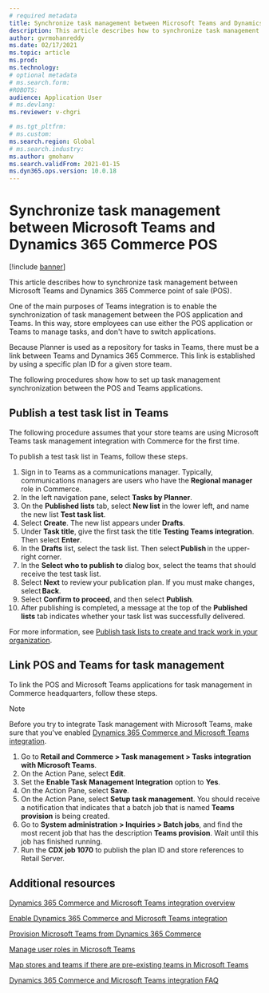 ```yaml
---
# required metadata
title: Synchronize task management between Microsoft Teams and Dynamics 365 Commerce POS
description: This article describes how to synchronize task management between Microsoft Teams and Dynamics 365 Commerce point of sale (POS).
author: gvrmohanreddy
ms.date: 02/17/2021
ms.topic: article
ms.prod: 
ms.technology: 
# optional metadata
# ms.search.form: 
#ROBOTS: 
audience: Application User
# ms.devlang: 
ms.reviewer: v-chgri

# ms.tgt_pltfrm: 
# ms.custom: 
ms.search.region: Global
# ms.search.industry: 
ms.author: gmohanv
ms.search.validFrom: 2021-01-15
ms.dyn365.ops.version: 10.0.18
---
```


# Synchronize task management between Microsoft Teams and Dynamics 365 Commerce POS

[!include [banner](includes/banner.md)]

This article describes how to synchronize task management between Microsoft Teams and Dynamics 365 Commerce point of sale (POS).

One of the main purposes of Teams integration is to enable the synchronization of task management between the POS application and Teams. In this way, store employees can use either the POS application or Teams to manage tasks, and don't have to switch applications.

Because Planner is used as a repository for tasks in Teams, there must be a link between Teams and Dynamics 365 Commerce. This link is established by using a specific plan ID for a given store team.

The following procedures show how to set up task management synchronization between the POS and Teams applications.

## Publish a test task list in Teams

The following procedure assumes that your store teams are using Microsoft Teams task management integration with Commerce for the first time.

To publish a test task list in Teams, follow these steps.

1. Sign in to Teams as a communications manager. Typically, communications managers are users who have the **Regional manager** role in Commerce.
1. In the left navigation pane, select **Tasks by Planner**.
1. On the **Published lists** tab, select **New list** in the lower left, and name the new list **Test task list**.
1. Select **Create**. The new list appears under **Drafts**.
1. Under **Task title**, give the first task the title **Testing Teams integration**. Then select **Enter**.
1. In the **Drafts** list, select the task list. Then select **Publish** in the upper-right corner.
1. In the **Select who to publish to** dialog box, select the teams that should receive the test task list.
1. Select **Next** to review your publication plan. If you must make changes, select **Back**. 
1. Select **Confirm to proceed**, and then select **Publish**.
1. After publishing is completed, a message at the top of the **Published lists** tab indicates whether your task list was successfully delivered.

For more information, see [Publish task lists to create and track work in your organization](https://support.microsoft.com/office/publish-task-lists-to-create-and-track-work-in-your-organization-095409b3-f5af-40aa-9f9e-339b54e705df).

## Link POS and Teams for task management

To link the POS and Microsoft Teams applications for task management in Commerce headquarters, follow these steps.

> [!NOTE]
> Before you try to integrate Task management with Microsoft Teams, make sure that you've enabled [Dynamics 365 Commerce and Microsoft Teams integration](enable-teams-integration.md). 

1. Go to **Retail and Commerce \> Task management \> Tasks integration with Microsoft Teams**.
1. On the Action Pane, select **Edit**.
1. Set the **Enable Task Management Integration** option to **Yes**.
1. On the Action Pane, select **Save**.
1. On the Action Pane, select **Setup task management**. You should receive a notification that indicates that a batch job that is named **Teams provision** is being created.
1. Go to **System administration \> Inquiries \> Batch jobs**, and find the most recent job that has the description **Teams provision**. Wait until this job has finished running.
1. Run the **CDX job 1070** to publish the plan ID and store references to Retail Server.

## Additional resources

[Dynamics 365 Commerce and Microsoft Teams integration overview](commerce-teams-integration.md)

[Enable Dynamics 365 Commerce and Microsoft Teams integration](enable-teams-integration.md)

[Provision Microsoft Teams from Dynamics 365 Commerce](provision-teams-from-commerce.md)

[Manage user roles in Microsoft Teams](manage-user-roles-teams.md)

[Map stores and teams if there are pre-existing teams in Microsoft Teams](map-stores-existing-teams.md)

[Dynamics 365 Commerce and Microsoft Teams integration FAQ](teams-integration-faq.md)
